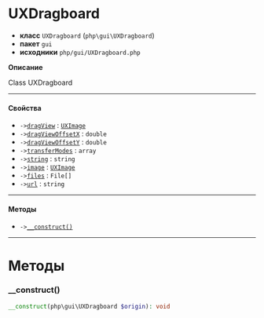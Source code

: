# UXDragboard

- **класс** `UXDragboard` (`php\gui\UXDragboard`)
- **пакет** `gui`
- **исходники** `php/gui/UXDragboard.php`

**Описание**

Class UXDragboard

---

#### Свойства

- `->`[`dragView`](#prop-dragview) : [`UXImage`](https://github.com/VenityStudio/android/tree/master/jphp-android-ext/api-docs/classes/php/gui/UXImage.ru.md)
- `->`[`dragViewOffsetX`](#prop-dragviewoffsetx) : `double`
- `->`[`dragViewOffsetY`](#prop-dragviewoffsety) : `double`
- `->`[`transferModes`](#prop-transfermodes) : `array`
- `->`[`string`](#prop-string) : `string`
- `->`[`image`](#prop-image) : [`UXImage`](https://github.com/VenityStudio/android/tree/master/jphp-android-ext/api-docs/classes/php/gui/UXImage.ru.md)
- `->`[`files`](#prop-files) : `File[]`
- `->`[`url`](#prop-url) : `string`

---

#### Методы

- `->`[`__construct()`](#method-__construct)

---
# Методы

<a name="method-__construct"></a>

### __construct()
```php
__construct(php\gui\UXDragboard $origin): void
```